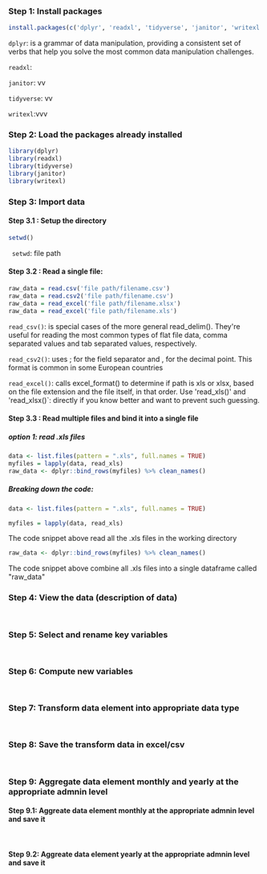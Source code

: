 ### Step 1: Install packages
```r
install.packages(c('dplyr', 'readxl', 'tidyverse', 'janitor', 'writexl'))
```
`dplyr`: is a grammar of data manipulation, providing a consistent set of verbs that help you solve the most common data manipulation challenges.

`readxl`: 

`janitor`: vv

`tidyverse`: vv

`writexl`:vvv

### Step 2: Load the packages already installed
```r
library(dplyr)
library(readxl)
library(tidyverse)
library(janitor)
library(writexl)

```
### Step 3: Import data

#### Step 3.1 : Setup the directory
```r
setwd()
```
` setwd`: file path
#### Step 3.2 : Read a single file:
```r
raw_data = read.csv('file path/filename.csv')
raw_data = read.csv2('file path/filename.csv')
raw_data = read_excel('file path/filename.xlsx')
raw_data = read_excel('file path/filename.xls') 
```
`read_csv()`: is special cases of the more general read_delim(). They're useful for reading the most common types of flat file data, comma separated values and tab separated values, 
 respectively. 

`read_csv2()`: uses ⁠;⁠ for the field separator and ⁠,⁠ for the decimal point. This format is common in some European countries

`read_excel()`: calls excel_format() to determine if path is xls or xlsx, based on the file extension and the file itself, in that order. 
 Use 'read_xls()' and 'read_xlsx()`: directly if you know better and want to prevent such guessing.
 
#### Step 3.3 : Read multiple files and bind it into a single file
##### option 1: read .xls files
```r
data <- list.files(pattern = ".xls", full.names = TRUE)
myfiles = lapply(data, read_xls)
raw_data <- dplyr::bind_rows(myfiles) %>% clean_names()
```

##### Breaking down the code:
```r
data <- list.files(pattern = ".xls", full.names = TRUE)
```

```r
myfiles = lapply(data, read_xls)
```
The code snippet above read all the .xls files in the working directory

```r
raw_data <- dplyr::bind_rows(myfiles) %>% clean_names()
```

The code snippet above combine all .xls files into a single dataframe called "raw_data"


### Step 4: View the data (description of data)
```r



```
### Step 5: Select and rename key variables
```r



```
### Step 6: Compute new variables
```r



```
### Step 7: Transform data element into appropriate data type
```r



```
### Step 8: Save the transform data in excel/csv
```r



```
### Step 9: Aggregate data element monthly and yearly at the appropriate admnin level

#### Step 9.1: Aggreate data element monthly at the appropriate admnin level and save it
```r



```
#### Step 9.2: Aggreate data element yearly at the appropriate admnin level and save it
```r



```


